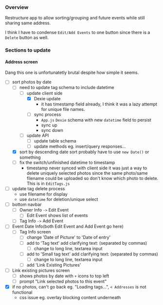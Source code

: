 ### Overview
Restructure app to allow sorting/grouping and future events while still sharing same address.

I think I have to condense `Edit/Add Events` to one button since there is a `Delete` button as well.

### Sections to update
#### Address screen
Dang this one is unfortunatetly brutal despite how simple it seems.
- [ ] sort photos by date
    - [ ] need to update tag schema to include datetime
        - [ ] update client side
            - [x] Dexie update
                - it has timestamp field already, I think it was a lazy attempt for unique file names.
            - [ ] sync process
                - `App.js` `Dexie` schema with new `datetime` field to persist
                - sync up
                - sync down
        - [ ] update API
            - [ ] update table schema
            - [ ] update methods eg. insert/query responses...
    - [x] sort by descending date sort probably have to use `new Date()` or something
    - [ ] fix the switch/unfinished datetime to timestamp
        - timestamp never synced with client side it was just a way to delete uniquely selected photos since the same photo/same filename could be uploaded so don't know which photo to delete. This is in `EditTags.js`
- [ ] update tag delete process
    - use filename for display
    - use `datetime` for deletion/unique select
- [ ] bottom navbar
    - [ ] Owner Info `->` Edit Event
        - [ ] Edit Event shows list of events
    - [ ] Tag Info `->` Add Event
- [ ] Event Date Info(both Edit Event and Add Event go here)
    - [ ] Tag Info screen
        - [ ] change 'Date of Picture' to 'Date of entry'
        - [ ] add to 'Tag text' add clarifying text: (separated by commas)
            - [ ] change to long line, textarea input
        - [ ] add to 'Small tag text' add clarifying text: (separated by commas)
            - [ ] change to long line, textarea input
        - [ ] add 'Link Existing Pictures'
- [ ] Link existing pictures screen
    - [ ] shows photos by date with `+` icons to top left
    - [ ] prompt "Link selected photos to this event"
- [x] if no photos, can't go back eg. "Loading tags...", `< Addresses` is not functional
    - css issue eg. overlay blocking content underneath